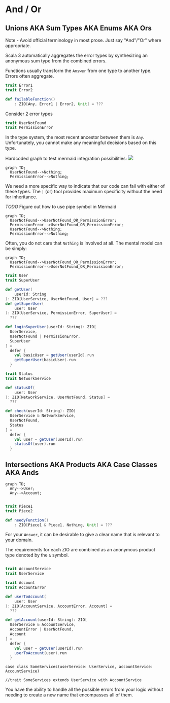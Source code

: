 # And / Or

## Unions AKA Sum Types AKA Enums AKA Ors

Note - Avoid official terminology in most prose. Just say "And"/"Or" where appropriate.

Scala 3 automatically aggregates the error types by synthesizing an anonymous sum type from the combined errors.

Functions usually transform the `Answer` from one type to another type.  Errors often aggregate.


```scala mdoc
trait Error1
trait Error2

def failableFunction()
    : ZIO[Any, Error1 | Error2, Unit] = ???
```
Consider 2 error types

```scala mdoc
trait UserNotFound
trait PermissionError
```

In the type system, the most recent ancestor between them is `Any`.  
Unfortunately, you cannot make any meaningful decisions based on this type.


Hardcoded graph to test mermaid integration possibilities:
[![](https://mermaid.ink/img/eyJjb2RlIjoiXG5ncmFwaCBURDtcbiAgVXNlck5vdEZvdW5kLS0-Tm90aGluZztcbiAgUGVybWlzc2lvbkVycm9yLS0-Tm90aGluZztcbiIsIm1lcm1haWQiOnsidGhlbWUiOiJkZWZhdWx0In19)](https://mermaid-js.github.io/mermaid-live-editor/#/edit/eyJjb2RlIjoiXG5ncmFwaCBURDtcbiAgVXNlck5vdEZvdW5kLS0-Tm90aGluZztcbiAgUGVybWlzc2lvbkVycm9yLS0-Tm90aGluZztcbiIsIm1lcm1haWQiOnsidGhlbWUiOiJkZWZhdWx0In19)

```mermaid
graph TD;
  UserNotFound-->Nothing;
  PermissionError-->Nothing;
```

We need a more specific way to indicate that our code can fail with either of these types.
The `|` (or) tool provides maximum specificity without the need for inheritance.

*TODO* Figure out how to use pipe symbol in Mermaid

```mermaid
graph TD;
  UserNotFound-->UserNotFound_OR_PermissionError;
  PermissionError-->UserNotFound_OR_PermissionError;
  UserNotFound-->Nothing;
  PermissionError-->Nothing;
```

Often, you do not care that `Nothing` is involved at all.
The mental model can be simply:

```mermaid
graph TD;
  UserNotFound-->UserNotFound_OR_PermissionError;
  PermissionError-->UserNotFound_OR_PermissionError;
```

```scala mdoc
trait User
trait SuperUser

def getUser(
    userId: String
): ZIO[UserService, UserNotFound, User] = ???
def getSuperUser(
    user: User
): ZIO[UserService, PermissionError, SuperUser] =
  ???

def loginSuperUser(userId: String): ZIO[
  UserService,
  UserNotFound | PermissionError,
  SuperUser
] =
  defer {
    val basicUser = getUser(userId).run
    getSuperUser(basicUser).run
  }

trait Status
trait NetworkService

def statusOf(
    user: User
): ZIO[NetworkService, UserNotFound, Status] =
  ???

def check(userId: String): ZIO[
  UserService & NetworkService,
  UserNotFound,
  Status
] =
  defer {
    val user = getUser(userId).run
    statusOf(user).run
  }
```


## Intersections AKA Products AKA Case Classes AKA Ands

```mermaid
graph TD;
  Any-->User;
  Any-->Account;
   
```

```scala mdoc
trait Piece1
trait Piece2

def needyFunction()
    : ZIO[Piece1 & Piece1, Nothing, Unit] = ???
```

For your `Answer`, it can be desirable to give a clear name that is relevant to your domain.

The requirements for each ZIO are combined as an anonymous product type denoted by the `&` symbol.

```scala mdoc

```

```scala mdoc
trait AccountService
trait UserService
```

```scala mdoc
trait Account
trait AccountError

def userToAccount(
    user: User
): ZIO[AccountService, AccountError, Account] =
  ???

def getAccount(userId: String): ZIO[
  UserService & AccountService,
  AccountError | UserNotFound,
  Account
] =
  defer {
    val user = getUser(userId).run
    userToAccount(user).run
  }
```

```
case class SomeServices(userService: UserService, accountService: AccountService)

//trait SomeServices extends UserService with AccountService
```

You have the ability to handle all the possible errors from your logic without needing to create a new name that encompasses all of them.

